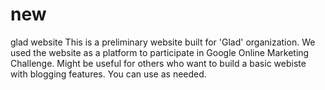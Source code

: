 # new
glad website
This is a preliminary website built for 'Glad' organization. We used the website as a platform to participate in Google Online Marketing Challenge. 
Might be useful for others who want to build a basic webiste with blogging features. You can use as needed.
